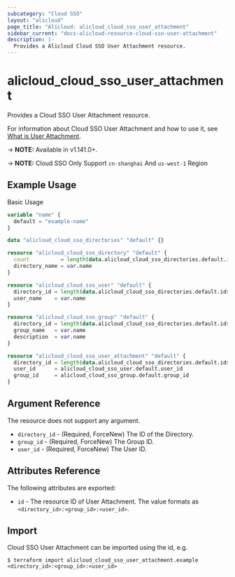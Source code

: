 ```yaml
---
subcategory: "Cloud SSO"
layout: "alicloud"
page_title: "Alicloud: alicloud_cloud_sso_user_attachment"
sidebar_current: "docs-alicloud-resource-cloud-sso-user-attachment"
description: |-
  Provides a Alicloud Cloud SSO User Attachment resource.
---
```


# alicloud\_cloud\_sso\_user\_attachment

Provides a Cloud SSO User Attachment resource.

For information about Cloud SSO User Attachment and how to use it, see [What is User Attachment](https://www.alibabacloud.com/help/en/doc-detail/264683.htm).

-> **NOTE:** Available in v1.141.0+.

-> **NOTE:** Cloud SSO Only Support `cn-shanghai` And `us-west-1` Region

## Example Usage

Basic Usage

```terraform
variable "name" {
  default = "example-name"
}

data "alicloud_cloud_sso_directories" "default" {}

resource "alicloud_cloud_sso_directory" "default" {
  count          = length(data.alicloud_cloud_sso_directories.default.ids) > 0 ? 0 : 1
  directory_name = var.name
}

resource "alicloud_cloud_sso_user" "default" {
  directory_id = length(data.alicloud_cloud_sso_directories.default.ids) > 0 ? data.alicloud_cloud_sso_directories.default.ids[0] : concat(alicloud_cloud_sso_directory.default.*.id, [""])[0]
  user_name    = var.name
}

resource "alicloud_cloud_sso_group" "default" {
  directory_id = length(data.alicloud_cloud_sso_directories.default.ids) > 0 ? data.alicloud_cloud_sso_directories.default.ids[0] : concat(alicloud_cloud_sso_directory.default.*.id, [""])[0]
  group_name   = var.name
  description  = var.name
}

resource "alicloud_cloud_sso_user_attachment" "default" {
  directory_id = length(data.alicloud_cloud_sso_directories.default.ids) > 0 ? data.alicloud_cloud_sso_directories.default.ids[0] : concat(alicloud_cloud_sso_directory.default.*.id, [""])[0]
  user_id      = alicloud_cloud_sso_user.default.user_id
  group_id     = alicloud_cloud_sso_group.default.group_id
}

```

## Argument Reference

The resource does not support any argument.
* `directory_id` - (Required, ForceNew) The ID of the Directory.
* `group_id` - (Required, ForceNew) The Group ID.
* `user_id` - (Required, ForceNew) The User ID.

## Attributes Reference

The following attributes are exported:

* `id` - The resource ID of User Attachment. The value formats as `<directory_id>:<group_id>:<user_id>`.

## Import

Cloud SSO User Attachment can be imported using the id, e.g.

```
$ terraform import alicloud_cloud_sso_user_attachment.example <directory_id>:<group_id>:<user_id>
```
